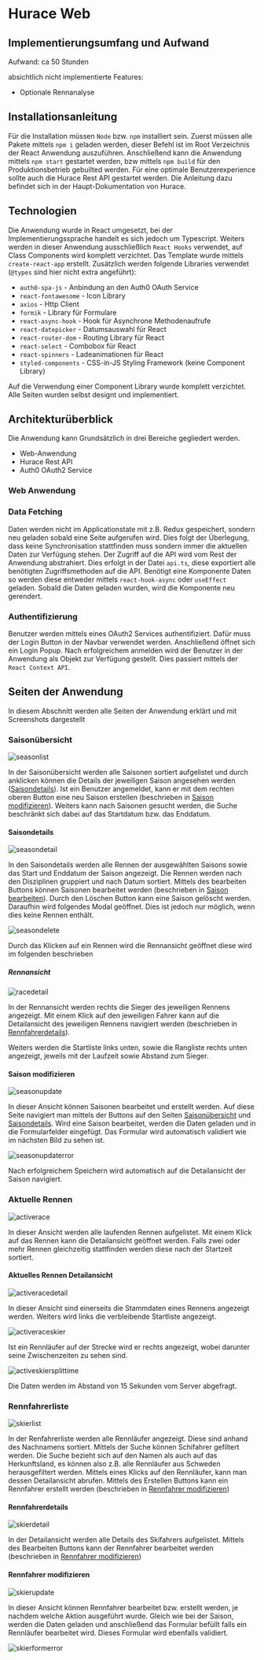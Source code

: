 # Hurace Web

## Implementierungsumfang und Aufwand

Aufwand: ca 50 Stunden

absichtlich nicht implementierte Features: 
- Optionale Rennanalyse

## Installationsanleitung

Für die Installation müssen `Node` bzw. `npm` installiert sein.
Zuerst müssen alle Pakete mittels `npm i` geladen werden, dieser Befehl ist im Root Verzeichnis der React Anwendung auszuführen. 
Anschließend kann die Anwendung mittels `npm start` gestartet werden, bzw mittels `npm build` für den Produktionsbetrieb gebuilted werden.
Für eine optimale Benutzerexperience sollte auch die Hurace Rest API gestartet werden. Die Anleitung dazu befindet sich in der Haupt-Dokumentation von Hurace.

## Technologien 

Die Anwendung wurde in React umgesetzt, bei der Implementierungssprache handelt es sich jedoch um Typescript. Weiters werden in dieser Anwendung ausschließlich ``React Hooks`` verwendet, auf Class Components wird komplett verzichtet. Das Template wurde mittels `create-react-app` erstellt. Zusätzlich werden folgende Libraries verwendet (``@types`` sind hier nicht extra angeführt):
- `auth0-spa-js` - Anbindung an den Auth0 OAuth Service
- `react-fontawesome` - Icon Library
- `axios` - Http Client
- `formik` - Library für Formulare
- `react-async-hook` - Hook für Asynchrone Methodenaufrufe
- `react-datepicker` - Datumsauswahl für React
- `react-router-dom` - Routing Library für React
- `react-select` - Combobox für React
- `react-spinners` - Ladeanimationen für React
- `styled-components` - CSS-in-JS Styling Framework (keine Component Library)

Auf die Verwendung einer Component Library wurde komplett verzichtet. Alle Seiten wurden selbst designt und implementiert.

## Architekturüberblick

Die Anwendung kann Grundsätzlich in drei Bereiche gegliedert werden.
- Web-Anwendung
- Hurace Rest API
- Auth0 OAuth2 Service

### Web Anwendung

### Data Fetching

Daten werden nicht im Applicationstate mit z.B. Redux gespeichert, sondern neu geladen sobald eine Seite aufgerufen wird. Dies folgt der Überlegung, dass keine Synchronisation stattfinden muss sondern immer die aktuellen Daten zur Verfügung stehen. Der Zugriff auf die API wird vom Rest der Anwendung abstrahiert. Dies erfolgt in der Datei `api.ts`, diese exportiert alle benötigten Zugriffsmethoden auf die API. Benötigt eine Komponente Daten so werden diese entweder mittels `react-hook-async` oder `useEffect` geladen. Sobald die Daten geladen wurden, wird die Komponente neu gerendert.

### Authentifizierung

Benutzer werden mittels eines OAuth2 Services authentifiziert. Dafür muss der Login Button in der Navbar verwendet werden. Anschließend öffnet sich ein Login Popup. Nach erfolgreichem anmelden wird der Benutzer in der Anwendung als Objekt zur Verfügung gestellt. Dies passiert mittels der `React Context API`.

## Seiten der Anwendung

In diesem Abschnitt werden alle Seiten der Anwendung erklärt und mit Screenshots dargestellt 

### Saisonübersicht

![seasonlist](images/web/seasonlist.png)

In der Saisonübersicht werden alle Saisonen sortiert aufgelistet und durch anklicken können die Details der jeweiligen Saison angesehen werden ([Saisondetails](#saisondetails)). Ist ein Benutzer angemeldet, kann er mit dem rechten oberen Button eine neu Saison erstellen (beschrieben in [Saison modifizieren](#saison-modifizieren)). Weiters kann nach Saisonen gesucht werden, die Suche beschränkt sich dabei auf das Startdatum bzw. das Enddatum.

#### Saisondetails

![seasondetail](images/web/seasondetail.png)

In den Saisondetails werden alle Rennen der ausgewählten Saisons sowie das Start und Enddatum der Saison angezeigt. Die Rennen werden nach den Disziplinen gruppiert und nach Datum sortiert. Mittels des bearbeiten Buttons können Saisonen bearbeitet werden (beschrieben in [Saison bearbeiten](#saison-modifizieren)).
Durch den Löschen Button kann eine Saison gelöscht werden. Daraufhin wird folgendes Modal geöffnet. Dies ist jedoch nur möglich, wenn dies keine Rennen enthält.

![seasondelete](images/web/seasondelete.png)

Durch das Klicken auf ein Rennen wird die Rennansicht geöffnet diese wird im folgenden beschrieben 

##### Rennansicht

![racedetail](images/web/racedetail.png)

In der Rennansicht werden rechts die Sieger des jeweiligen Rennens angezeigt. Mit einem Klick auf den jeweiligen Fahrer kann auf die Detailansicht des jeweiligen Rennens navigiert werden (beschrieben in [Rennfahrerdetails](#rennfahrerdetails)).

Weiters werden die Startliste links unten, sowie die Rangliste rechts unten angezeigt, jeweils mit der Laufzeit sowie Abstand zum Sieger.

#### Saison modifizieren

![seasonupdate](images/web/seasonupdate.png)

In dieser Ansicht können Saisonen bearbeitet und erstellt werden. Auf diese Seite navigiert man mittels der Buttons auf den Seiten [Saisonübersicht](#saison%c3%bcbersicht) und [Saisondetails](#saisondetails). Wird eine Saison bearbeitet, werden die Daten geladen und in die Formularfelder eingefügt. Das Formular wird automatisch validiert wie im nächsten Bild zu sehen ist.

![seasonupdaterror](images/web/seasonformerror.png)

Nach erfolgreichem Speichern wird automatisch auf die Detailansicht der Saison navigiert.

### Aktuelle Rennen

![activerace](images/web/activerace.png)

In dieser Ansicht werden alle laufenden Rennen aufgelistet. Mit einem Klick auf das Rennen kann die Detailansicht geöffnet werden. Falls zwei oder mehr Rennen gleichzeitig stattfinden werden diese nach der Startzeit sortiert.

#### Aktuelles Rennen Detailansicht

![activeracedetail](images/web/activeracedetail.png)

In dieser Ansicht sind einerseits die Stammdaten eines Rennens angezeigt werden. Weiters wird links die verbleibende Startliste angezeigt.

![activeraceskier](images/web/activeraceskier.png)

Ist ein Rennläufer auf der Strecke wird er rechts angezeigt, wobei darunter seine Zwischenzeiten zu sehen sind.

![activeskiersplittime](images/web/activeskiersplittime.png)

Die Daten werden im Abstand von 15 Sekunden vom Server abgefragt.

### Rennfahrerliste

![skierlist](images/web/skierlist.png)

In der Renfahrerliste werden alle Rennläufer angezeigt. Diese sind anhand des Nachnamens sortiert. Mittels der Suche können Schifahrer gefiltert werden. Die Suche bezieht sich auf den Namen als auch auf das Herkunftsland, es können also z.B. alle Rennläufer aus Schweden herausgefiltert werden. Mittels eines Klicks auf den Rennläufer, kann man dessen Detailansicht abrufen. Mittels des Erstellen Buttons kann ein Rennfahrer erstellt werden (beschrieben in [Rennfahrer modifizieren](#rennfahrer-modifizieren))

#### Rennfahrerdetails

![skierdetail](images/web/skierdetail.png)

In der Detailansicht werden alle Details des Skifahrers aufgelistet. 
Mittels des Bearbeiten Buttons kann der Rennfahrer bearbeitet werden (beschrieben in [Rennfahrer modifizieren](#rennfahrer-modifizieren))

#### Rennfahrer modifizieren

![skierupdate](images/web/skierupdate.png)

In dieser Ansicht können Rennfahrer bearbeitet bzw. erstellt werden, je nachdem welche Aktion ausgeführt wurde. Gleich wie bei der Saison, werden die Daten geladen und anschließend das Formular befüllt falls ein Rennläufer bearbeitet wird. Dieses Formular wird ebenfalls validiert.

![skierformerror](images/web/skierformerror.png)

<!-- Der Hurace Web Client besteht aus den folgenden drei Hauptseiten mit den jeweiligen Subseiten:
- `Saisonliste` - Liste alle Saisonen
  - `Saisondetailansicht` - Überblick über alle Rennen einer Saison gruppiert nach Disziplinen
    - `Rendetailansicht` - Überblick über ein Rennen
- `Laufende Rennen` - Liste aller aktuell laufenden Rennen
  - `Laufendes Rennen Detailansicht` - Details zum aktuellen Rennen mit Live Update
- `Rennfahrerliste` - Liste aller Rennfahrer
  - `Rennfahrer Detailansicht` - Details zu einem Rennfahrer -->